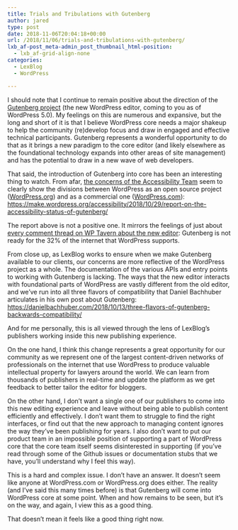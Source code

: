 ```yaml
---
title: Trials and Tribulations with Gutenberg
author: jared
type: post
date: 2018-11-06T20:04:18+00:00
url: /2018/11/06/trials-and-tribulations-with-gutenberg/
lxb_af-post_meta-admin_post_thumbnail_html-position:
  - lxb_af-grid-align-none
categories:
  - LexBlog
  - WordPress

---
```

I should note that I continue to remain positive about the direction of the [Gutenberg project][1] (the new WordPress editor, coming to you as of WordPress 5.0). My feelings on this are numerous and expansive, but the long and short of it is that I believe WordPress core needs a major shakeup to help the community (re)develop focus and draw in engaged and effective technical participants. Gutenberg represents a wonderful opportunity to do that as it brings a new paradigm to the core editor (and likely elsewhere as the foundational technology expands into other areas of site management) and has the potential to draw in a new wave of web developers.

That said, the introduction of Gutenberg into core has been an interesting thing to watch. From afar, [the concerns of the Accessibility Team][2] seem to clearly show the divisions between WordPress as an open source project ([WordPress.org][3]) and as a commercial one ([WordPress.com][4]): https://make.wordpress.org/accessibility/2018/10/29/report-on-the-accessibility-status-of-gutenberg/

<!--more-->

The report above is not a positive one. It mirrors the feelings of just about [every comment thread on WP Tavern about the new editor][5]: Gutenberg is not ready for the 32% of the internet that WordPress supports.

From close up, as LexBlog works to ensure when we make Gutenberg available to our clients, our concerns are more reflective of the WordPress project as a whole. The documentation of the various APIs and entry points to working with Gutenberg is lacking. The ways that the new editor interacts with foundational parts of WordPress are vastly different from the old editor, and we&#8217;ve run into all three flavors of compatibility that Daniel Bachhuber articulates in his own post about Gutenberg: https://danielbachhuber.com/2018/10/13/three-flavors-of-gutenberg-backwards-compatibility/

And for me personally, this is all viewed through the lens of LexBlog&#8217;s publishers working inside this new publishing experience.

On the one hand, I think this change represents a great opportunity for our community as we represent one of the largest content-driven networks of professionals on the internet that use WordPress to produce valuable intellectual property for lawyers around the world. We can learn from thousands of publishers in real-time and update the platform as we get feedback to better tailor the editor for bloggers.

On the other hand, I don&#8217;t want a single one of our publishers to come into this new editing experience and leave without being able to publish content efficiently and effectively. I don&#8217;t want them to struggle to find the right interfaces, or find out that the new approach to managing content ignores the way they&#8217;ve been publishing for years. I also don&#8217;t want to put our product team in an impossible position of supporting a part of WordPress core that the core team itself seems disinterested in supporting (if you&#8217;ve read through some of the Github issues or documentation stubs that we have, you&#8217;ll understand why I feel this way).

This is a hard and complex issue. I don&#8217;t have an answer. It doesn&#8217;t seem like anyone at WordPress.com or WordPress.org does either. The reality (and I&#8217;ve said this many times before) is that Gutenberg will come into WordPress core at some point. When and how remains to be seen, but it&#8217;s on the way, and again, I view this as a good thing.

That doesn&#8217;t mean it feels like a good thing right now.

 [1]: https://wordpress.org/gutenberg/
 [2]: https://wptavern.com/wordpress-accessibility-team-delivers-sobering-assessment-of-gutenberg-we-have-to-draw-a-line
 [3]: https://wordpress.org/
 [4]: https://wordpress.com/
 [5]: https://wptavern.com/tag/gutenberg